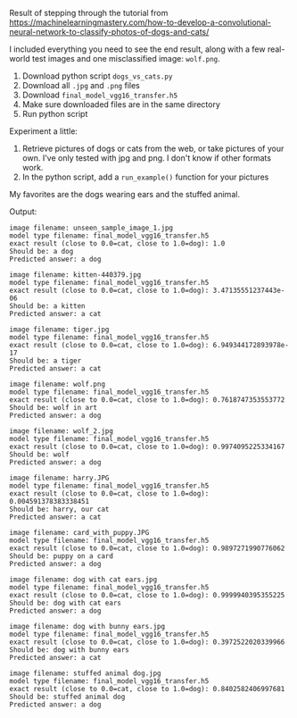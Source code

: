 
Result of stepping through the tutorial from https://machinelearningmastery.com/how-to-develop-a-convolutional-neural-network-to-classify-photos-of-dogs-and-cats/

I included everything you need to see the end result, along with a few real-world test images and one misclassified image: `wolf.png`.

1. Download python script `dogs_vs_cats.py`
1. Download all `.jpg` and `.png` files
1. Download `final_model_vgg16_transfer.h5`
1. Make sure downloaded files are in the same directory
1. Run python script

Experiment a little:
1. Retrieve pictures of dogs or cats from the web, or take pictures of your own. I've only tested with jpg and png. I don't know if other formats work.
1. In the python script, add a `run_example()` function for your pictures

My favorites are the dogs wearing ears and the stuffed animal.

Output:
```
image filename: unseen_sample_image_1.jpg
model type filename: final_model_vgg16_transfer.h5
exact result (close to 0.0=cat, close to 1.0=dog): 1.0
Should be: a dog
Predicted answer: a dog

image filename: kitten-440379.jpg
model type filename: final_model_vgg16_transfer.h5
exact result (close to 0.0=cat, close to 1.0=dog): 3.47135551237443e-06
Should be: a kitten
Predicted answer: a cat

image filename: tiger.jpg
model type filename: final_model_vgg16_transfer.h5
exact result (close to 0.0=cat, close to 1.0=dog): 6.949344172893978e-17
Should be: a tiger
Predicted answer: a cat

image filename: wolf.png
model type filename: final_model_vgg16_transfer.h5
exact result (close to 0.0=cat, close to 1.0=dog): 0.7618747353553772
Should be: wolf in art
Predicted answer: a dog

image filename: wolf_2.jpg
model type filename: final_model_vgg16_transfer.h5
exact result (close to 0.0=cat, close to 1.0=dog): 0.9974095225334167
Should be: wolf
Predicted answer: a dog

image filename: harry.JPG
model type filename: final_model_vgg16_transfer.h5
exact result (close to 0.0=cat, close to 1.0=dog): 0.004591378383338451
Should be: harry, our cat
Predicted answer: a cat

image filename: card_with_puppy.JPG
model type filename: final_model_vgg16_transfer.h5
exact result (close to 0.0=cat, close to 1.0=dog): 0.9897271990776062
Should be: puppy on a card
Predicted answer: a dog

image filename: dog with cat ears.jpg
model type filename: final_model_vgg16_transfer.h5
exact result (close to 0.0=cat, close to 1.0=dog): 0.9999940395355225
Should be: dog with cat ears
Predicted answer: a dog

image filename: dog with bunny ears.jpg
model type filename: final_model_vgg16_transfer.h5
exact result (close to 0.0=cat, close to 1.0=dog): 0.3972522020339966
Should be: dog with bunny ears
Predicted answer: a cat

image filename: stuffed animal dog.jpg
model type filename: final_model_vgg16_transfer.h5
exact result (close to 0.0=cat, close to 1.0=dog): 0.8402582406997681
Should be: stuffed animal dog
Predicted answer: a dog

```
